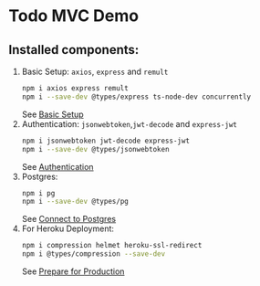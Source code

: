 # Todo MVC Demo



## Installed components:
1. Basic Setup: `axios`, `express` and `remult`
   ```sh
   npm i axios express remult
   npm i --save-dev @types/express ts-node-dev concurrently
   ```
   See [Basic Setup](https://remult.dev/tutorials/react/#option-2-step-by-step-setup)
2. Authentication: `jsonwebtoken`,`jwt-decode` and `express-jwt`
   ```sh
   npm i jsonwebtoken jwt-decode express-jwt
   npm i --save-dev @types/jsonwebtoken 
   ```
   See [Authentication](https://remult.dev/tutorials/react/auth.html#user-authentication)
3. Postgres:
   ```sh
   npm i pg
   npm i --save-dev @types/pg
   ```
   See [Connect to Postgres](https://remult.dev/tutorials/react/deployment.html#connect-to-postgres)
4. For Heroku Deployment:
   ```sh
   npm i compression helmet heroku-ssl-redirect
   npm i @types/compression --save-dev
   ```
   See [Prepare for Production](https://remult.dev/tutorials/react/deployment.html#prepare-for-production)